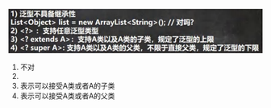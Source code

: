 ![image-20230321064549321](image/4.%E6%B3%9B%E5%9E%8B%E7%9A%84%E9%80%9A%E9%85%8D%E7%AC%A6/image-20230321064549321.png)

1. 不对
2.  
3. 表示可以接受A类或者A的子类
4. 表示可以接受A类或者A的父类